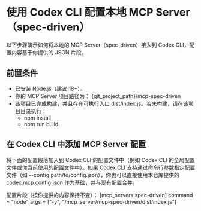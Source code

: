 # 使用 Codex CLI 配置本地 MCP Server（spec-driven）

以下步骤演示如何将本地的 MCP Server（spec-driven）接入到 Codex CLI，配置内容基于你提供的 JSON 片段。

## 前置条件

- 已安装 Node.js（建议 18+）。
- 你的 MCP Server 项目路径为：
  {git_project_path}/mcp-spec-driven
- 该项目已完成构建，并且存在可执行入口 dist/index.js。若未构建，请在该项目目录执行：
    - npm install
    - npm run build

## 在 Codex CLI 中添加 MCP Server 配置

将下面的配置段落加入到 Codex CLI 的配置文件中（例如 Codex CLI 的全局配置文件或你当前使用的配置文件中）。如果 Codex CLI
支持通过命令行参数指定配置文件（如 --config path/to/config.json），你也可以直接使用本仓库提供的 codex.mcp.config.json
作为基础，并与现有配置合并。

配置片段（按你提供的内容保持不变）：
[mcp_servers.spec-driven]
command = "node"
args = ["-y", "/mcp_server/mcp-spec-driven/dist/index.js"]